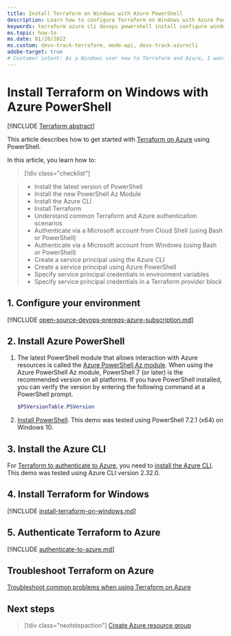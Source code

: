 ```yaml
---
title: Install Terraform on Windows with Azure PowerShell
description: Learn how to configure Terraform on Windows with Azure PowerShell
keywords: terraform azure cli devops powershell install configure windows interactive login rbac service principal automated script
ms.topic: how-to
ms.date: 01/28/2022
ms.custom: devx-track-terraform, mode-api, devx-track-azurecli 
adobe-target: true
# Customer intent: As a Windows user new to Terraform and Azure, I want install Terraform on Windows using Azure PowerShell.
---
```


# Install Terraform on Windows with Azure PowerShell

[!INCLUDE [Terraform abstract](./includes/abstract.md)]

This article describes how to get started with [Terraform on Azure](https://www.terraform.io/docs/providers/azurerm/index.html) using PowerShell.

In this article, you learn how to:
> [!div class="checklist"]

> * Install the latest version of PowerShell
> * Install the new PowerShell Az Module
> * Install the Azure CLI
> * Install Terraform
> * Understand common Terraform and Azure authentication scenarios
> * Authenticate via a Microsoft account from Cloud Shell (using Bash or PowerShell)
> * Authenticate via a Microsoft account from Windows (using Bash or PowerShell)
> * Create a service principal using the Azure CLI
> * Create a service principal using Azure PowerShell
> * Specify service principal credentials in environment variables
> * Specify service principal credentials in a Terraform provider block

## 1. Configure your environment

[!INCLUDE [open-source-devops-prereqs-azure-subscription.md](../includes/open-source-devops-prereqs-azure-subscription.md)]

## 2. Install Azure PowerShell

1. The latest PowerShell module that allows interaction with Azure resources is called the [Azure PowerShell Az module](/powershell/azure/new-azureps-module-az). When using the Azure PowerShell Az module, PowerShell 7 (or later) is the recommended version on all platforms. If you have PowerShell installed, you can verify the version by entering the following command at a PowerShell prompt.

    ```powershell
    $PSVersionTable.PSVersion
    ```

1. [Install PowerShell](/powershell/scripting/install/installing-powershell-core-on-windows). This demo was tested using PowerShell 7.2.1 (x64) on Windows 10.

## 3. Install the Azure CLI

For [Terraform to authenticate to Azure](https://www.terraform.io/docs/providers/azurerm/guides/azure_cli.html), you need to [install the Azure CLI](/cli/azure/install-azure-cli-windows). This demo was tested using Azure CLI version 2.32.0.

## 4. Install Terraform for Windows

[!INCLUDE [install-terraform-on-windows.md](includes/install-terraform-on-windows.md)]

## 5. Authenticate Terraform to Azure

[!INCLUDE [authenticate-to-azure.md](includes/authenticate-to-azure.md)]

## Troubleshoot Terraform on Azure

[Troubleshoot common problems when using Terraform on Azure](troubleshoot.md)

## Next steps

> [!div class="nextstepaction"]
> [Create Azure resource group](create-resource-group.md)
